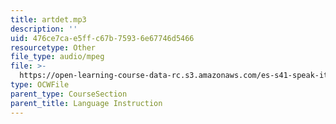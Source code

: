 ```yaml
---
title: artdet.mp3
description: ''
uid: 476ce7ca-e5ff-c67b-7593-6e67746d5466
resourcetype: Other
file_type: audio/mpeg
file: >-
  https://open-learning-course-data-rc.s3.amazonaws.com/es-s41-speak-italian-with-your-mouth-full-spring-2012/476ce7cae5ffc67b75936e67746d5466_artdet.mp3
type: OCWFile
parent_type: CourseSection
parent_title: Language Instruction
---
```

